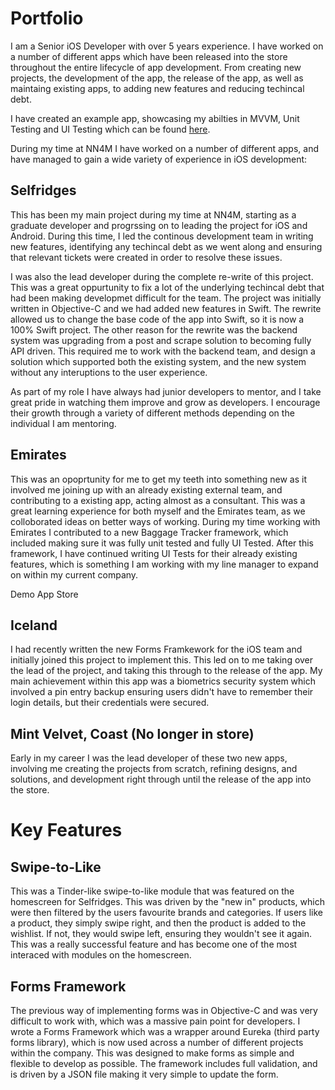 # Portfolio

I am a Senior iOS Developer with over 5 years experience. I have worked on a number of different apps which have been released into the store throughout the entire lifecycle of app development. From creating new projects, the development of the app, the release of the app, as well as maintaing existing apps, to adding new features and reducing techincal debt. 

I have created an example app, showcasing my abilties in MVVM, Unit Testing and UI Testing which can be found [here](https://github.com/garethlloyd94/MovieFinder).

During my time at NN4M I have worked on a number of different apps, and have managed to gain a wide variety of experience in iOS development:

## Selfridges
This has been my main project during my time at NN4M, starting as a graduate developer and progrssing on to leading the project for iOS and Android. During this time, I led the continous development team in writing new features, identifying any techincal debt as we went along and ensuring that relevant tickets were created in order to resolve these issues.

I was also the lead developer during the complete re-write of this project. This was a great oppurtunity to fix a lot of the underlying techincal debt that had been making developmet difficult for the team. The project was initially written in Objective-C and we had added new features in Swift. The rewrite allowed us to change the base code of the app into Swift, so it is now a 100% Swift project. The other reason for the rewrite was the backend system was upgrading from a post and scrape solution to becoming fully API driven. This required me to work with the backend team, and design a solution which supported both the existing system, and the new system without any interuptions to the user experience.

As part of my role I have always had junior developers to mentor, and I take great pride in watching them improve and grow as developers. I encourage their growth through a variety of different methods depending on the individual I am mentoring.

## Emirates

This was an opoprtunity for me to get my teeth into something new as it involved me joining up with an already existing external team, and contributing to a existing app, acting almost as a consultant. This was a great learning experience for both myself and the Emirates team, as we colloborated ideas on better ways of working. During my time working with Emirates I contributed to a new Baggage Tracker framework, which included making sure it was fully unit tested and fully UI Tested. After this framework, I have continued writing UI Tests for their already existing features, which is something I am working with my line manager to expand on within my current company.

Demo App Store

## Iceland

I had recently written the new Forms Framkework for the iOS team and initially joined this project to implement this. This led on to me taking over the lead of the project, and taking this through to the release of the app. My main achievement within this app was a biometrics security system which involved a pin entry backup ensuring users didn't have to remember their login details, but their credentials were secured.

## Mint Velvet, Coast (No longer in store)
Early in my career I was the lead developer of these two new apps, involving me creating the projects from scratch, refining designs, and solutions, and development right through until the release of the app into the store.

# Key Features

## Swipe-to-Like
This was a Tinder-like swipe-to-like module that was featured on the homescreen for Selfridges. This was driven by the "new in" products, which were then filtered by the users favourite brands and categories. If users like a product, they simply swipe right, and then the product is added to the wishlist. If not, they would swipe left, ensuring they wouldn't see it again. This was a really successful feature and has become one of the most interaced with modules on the homescreen.

## Forms Framework
The previous way of implementing forms was in Objective-C and was very difficult to work with, which was a massive pain point for developers. I wrote a Forms Framework which was a wrapper around Eureka (third party forms library), which is now used across a number of different projects within the company. This was designed to make forms as simple and flexible to develop as possible. The framework includes full validation, and is driven by a JSON file making it very simple to update the form.
